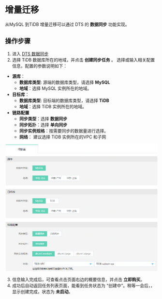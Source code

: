 # 增量迁移
 从MySQL 到TiDB 增量迁移可以通过 DTS 的 **数据同步** 功能实现。
 
 ## 操作步骤
 1. 进入  [DTS 数据同步](https://dts-console.jdcloud.com/sync/list)
 2. 选择 TiDB 数据库所在的地域，并点击 **创建同步任务** 。 选择或输入相关配置信息，配置的参数说明如下：
- **源库**：
  - **数据库类型**: 源端的数据库类型，请选择 **MySQL**
  - **地域**：选择 MySQL 实例所在的地域。
- **目标库**：
  - **数据库类型**: 目标端的数据库类型，请选择 **TiDB**
  - **地域**：选择 TiDB 实例所在的地域。
- **链路配置**
  - **同步类型**：选择 **数据同步**
  - **同步拓扑**：选择 **单向同步**
  - **同步实例规格**：按需要同步的数据量进行选择。
  - **网络**： 建议选择 TiDB 实例所在的VPC 和子网

![创建同步任务](../../../../image/TiDB/incremental-migration-1.png)

3. 信息输入完成后，可查看点击页面右边的概要信息，并点击 **立即购买**。
4. 成功后自动返回任务列表页面，能看到任务状态为 “创建中”。稍等一会后，，显示创建完成，状态为 **未启动**。
